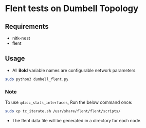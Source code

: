 # Flent tests on Dumbell Topology

## Requirements

* nitk-nest
* flent

## Usage

- All **Bold** variable names are configurable network parameters

```bash
sudo python3 dumbell_flent.py
```

### Note
To use `qdisc_stats_interfaces`, Run the below command once:
```bash
sudo cp tc_iterate.sh /usr/share/flent/flent/scripts/
```

- The flent data file will be generated in a directory for each node.